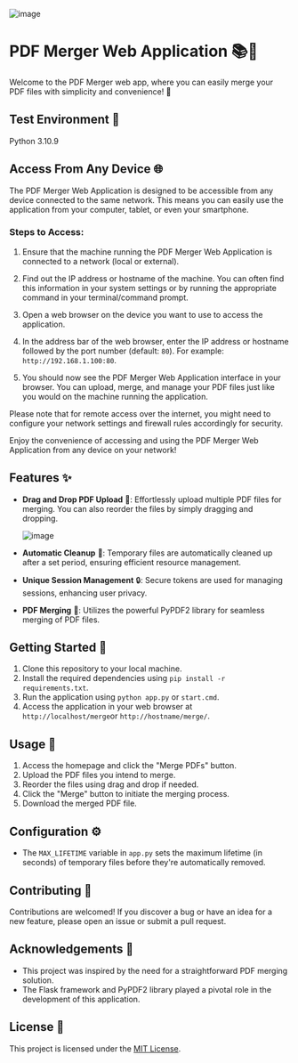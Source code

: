 ![image](https://github.com/lookmhen/combinepdf/assets/29670155/d8edfacb-e720-4e64-9686-450f3a379bd2)


# PDF Merger Web Application 📚🔗

Welcome to the PDF Merger web app, where you can easily merge your PDF files with simplicity and convenience! 🚀

## Test Environment 🧪
Python 3.10.9

## Access From Any Device 🌐

The PDF Merger Web Application is designed to be accessible from any device connected to the same network. This means you can easily use the application from your computer, tablet, or even your smartphone.

### Steps to Access:

1. Ensure that the machine running the PDF Merger Web Application is connected to a network (local or external).

2. Find out the IP address or hostname of the machine. You can often find this information in your system settings or by running the appropriate command in your terminal/command prompt.

3. Open a web browser on the device you want to use to access the application.

4. In the address bar of the web browser, enter the IP address or hostname followed by the port number (default: `80`). For example: `http://192.168.1.100:80`.

5. You should now see the PDF Merger Web Application interface in your browser. You can upload, merge, and manage your PDF files just like you would on the machine running the application.

Please note that for remote access over the internet, you might need to configure your network settings and firewall rules accordingly for security.

Enjoy the convenience of accessing and using the PDF Merger Web Application from any device on your network!


## Features ✨

- **Drag and Drop PDF Upload** 📂: Effortlessly upload multiple PDF files for merging. You can also reorder the files by simply dragging and dropping.
  
  ![image](https://github.com/lookmhen/combinepdf/assets/29670155/d60c912a-321d-4d50-8070-42204373f1a4)

- **Automatic Cleanup** 🧹: Temporary files are automatically cleaned up after a set period, ensuring efficient resource management.
- **Unique Session Management** 🔒: Secure tokens are used for managing sessions, enhancing user privacy.
- **PDF Merging** 📎: Utilizes the powerful PyPDF2 library for seamless merging of PDF files.

## Getting Started 🚀

1. Clone this repository to your local machine.
2. Install the required dependencies using `pip install -r requirements.txt`.
3. Run the application using `python app.py` or `start.cmd`.
4. Access the application in your web browser at `http://localhost/merge`or `http://hostname/merge/`.

## Usage 📝

1. Access the homepage and click the "Merge PDFs" button.
2. Upload the PDF files you intend to merge.
3. Reorder the files using drag and drop if needed.
4. Click the "Merge" button to initiate the merging process.
5. Download the merged PDF file.

## Configuration ⚙️

- The `MAX_LIFETIME` variable in `app.py` sets the maximum lifetime (in seconds) of temporary files before they're automatically removed.

## Contributing 🤝

Contributions are welcomed! If you discover a bug or have an idea for a new feature, please open an issue or submit a pull request.

## Acknowledgements 🙌

- This project was inspired by the need for a straightforward PDF merging solution.
- The Flask framework and PyPDF2 library played a pivotal role in the development of this application.

## License 📜

This project is licensed under the [MIT License](LICENSE).
